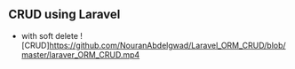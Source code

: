 ## CRUD using Laravel
* with soft delete
![CRUD]https://github.com/NouranAbdelgwad/Laravel_ORM_CRUD/blob/master/laraver_ORM_CRUD.mp4
